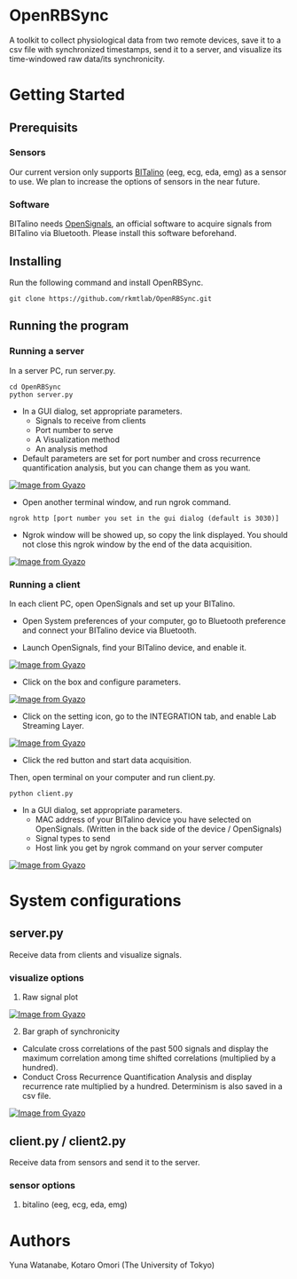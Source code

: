 # OpenRBSync

A toolkit to collect physiological data from two remote devices, save it to a csv file with synchronized timestamps, send it to a server, and visualize its time-windowed raw data/its synchronicity.


# Getting Started

## Prerequisits
### Sensors
Our current version only supports [BITalino](https://www.pluxbiosignals.com/collections/shop/products/bitalino-revolution-plugged-kit-ble-bt) (eeg, ecg, eda, emg) as a sensor to use.
We plan to increase the options of sensors in the near future.

### Software
BITalino needs [OpenSignals](https://support.pluxbiosignals.com/knowledge-base/introducing-opensignals-revolution/), an official software to acquire signals from BITalino via Bluetooth. Please install this software beforehand.

## Installing
Run the following command and install OpenRBSync.
```
git clone https://github.com/rkmtlab/OpenRBSync.git
```

## Running the program

### Running a server
In a server PC, run server.py.
```
cd OpenRBSync
python server.py
```
* In a GUI dialog, set appropriate parameters.
    * Signals to receive from clients
    * Port number to serve
    * A Visualization method
    * An analysis method
* Default parameters are set for port number and cross recurrence quantification analysis, but you can change them as you want.

[![Image from Gyazo](https://i.gyazo.com/8caf1e56f8684ccecd9a3bd0a463dd85.gif)](https://gyazo.com/8caf1e56f8684ccecd9a3bd0a463dd85)

* Open another terminal window, and run ngrok command.
```
ngrok http [port number you set in the gui dialog (default is 3030)]
```

* Ngrok window will be showed up, so copy the link displayed. You should not close this ngrok window by the end of the data acquisition.

[![Image from Gyazo](https://i.gyazo.com/0e7eaa59cdb6a9e50e86b3e79160f9f5.gif)](https://gyazo.com/0e7eaa59cdb6a9e50e86b3e79160f9f5)

### Running a client
In each client PC, open OpenSignals and set up your BITalino.
* Open System preferences of your computer, go to Bluetooth preference and connect your BITalino device via Bluetooth.

* Launch OpenSignals, find your BITalino device, and enable it.

[![Image from Gyazo](https://i.gyazo.com/7a59c2a177f324d7823d66ad3e482d05.gif)](https://gyazo.com/7a59c2a177f324d7823d66ad3e482d05)

* Click on the box and configure parameters.

[![Image from Gyazo](https://i.gyazo.com/c7fe8e0f0abdb3f015d5dca109997bdb.gif)](https://gyazo.com/c7fe8e0f0abdb3f015d5dca109997bdb)

* Click on the setting icon, go to the INTEGRATION tab, and enable Lab Streaming Layer.

[![Image from Gyazo](https://i.gyazo.com/f00d35b0041f19150f9e148006e90149.gif)](https://gyazo.com/f00d35b0041f19150f9e148006e90149)

* Click the red button and start data acquisition.

Then, open terminal on your computer and run client.py.
```
python client.py
```
* In a GUI dialog, set appropriate parameters.
    * MAC address of your BITalino device you have selected on OpenSignals. (Written in the back side of the device / OpenSignals)
    * Signal types to send
    * Host link you get by ngrok command on your server computer
    
[![Image from Gyazo](https://i.gyazo.com/f4a0607344fff04fcd2c468187fcf215.gif)](https://gyazo.com/f4a0607344fff04fcd2c468187fcf215)

# System configurations

## server.py
Receive data from clients and visualize signals.

### visualize options

1. Raw signal plot

[![Image from Gyazo](https://i.gyazo.com/1c097c94e6f75fc26e98f9a1de58ce7e.png)](https://gyazo.com/1c097c94e6f75fc26e98f9a1de58ce7e)

2. Bar graph of synchronicity
* Calculate cross correlations of the past 500 signals and display the maximum correlation among time shifted correlations (multiplied by a hundred).
* Conduct Cross Recurrence Quantification Analysis and display recurrence rate multiplied by a hundred. Determinism is also saved in a csv file.

[![Image from Gyazo](https://i.gyazo.com/b74ae6556e894ab959565cbc83863d9e.png)](https://gyazo.com/b74ae6556e894ab959565cbc83863d9e)

## client.py / client2.py
Receive data from sensors and send it to the server.

### sensor options

1. bitalino (eeg, ecg, eda, emg)

# Authors
Yuna Watanabe, Kotaro Omori (The University of Tokyo)

